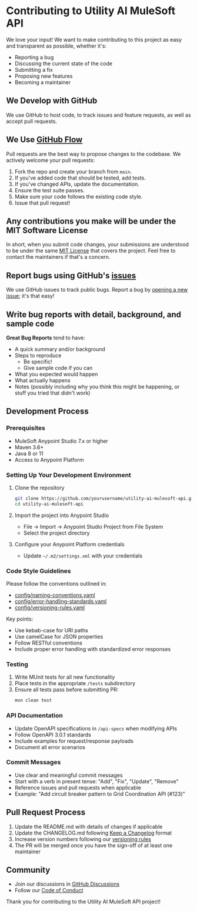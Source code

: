 # Contributing to Utility AI MuleSoft API

We love your input! We want to make contributing to this project as easy and transparent as possible, whether it's:

- Reporting a bug
- Discussing the current state of the code
- Submitting a fix
- Proposing new features
- Becoming a maintainer

## We Develop with GitHub

We use GitHub to host code, to track issues and feature requests, as well as accept pull requests.

## We Use [GitHub Flow](https://guides.github.com/introduction/flow/index.html)

Pull requests are the best way to propose changes to the codebase. We actively welcome your pull requests:

1. Fork the repo and create your branch from `main`.
2. If you've added code that should be tested, add tests.
3. If you've changed APIs, update the documentation.
4. Ensure the test suite passes.
5. Make sure your code follows the existing code style.
6. Issue that pull request!

## Any contributions you make will be under the MIT Software License

In short, when you submit code changes, your submissions are understood to be under the same [MIT License](LICENSE) that covers the project. Feel free to contact the maintainers if that's a concern.

## Report bugs using GitHub's [issues](https://github.com/yourusername/utility-ai-mulesoft-api/issues)

We use GitHub issues to track public bugs. Report a bug by [opening a new issue](https://github.com/yourusername/utility-ai-mulesoft-api/issues/new); it's that easy!

## Write bug reports with detail, background, and sample code

**Great Bug Reports** tend to have:

- A quick summary and/or background
- Steps to reproduce
  - Be specific!
  - Give sample code if you can
- What you expected would happen
- What actually happens
- Notes (possibly including why you think this might be happening, or stuff you tried that didn't work)

## Development Process

### Prerequisites

- MuleSoft Anypoint Studio 7.x or higher
- Maven 3.6+
- Java 8 or 11
- Access to Anypoint Platform

### Setting Up Your Development Environment

1. Clone the repository
   ```bash
   git clone https://github.com/yourusername/utility-ai-mulesoft-api.git
   cd utility-ai-mulesoft-api
   ```

2. Import the project into Anypoint Studio
   - File → Import → Anypoint Studio Project from File System
   - Select the project directory

3. Configure your Anypoint Platform credentials
   - Update `~/.m2/settings.xml` with your credentials

### Code Style Guidelines

Please follow the conventions outlined in:
- [config/naming-conventions.yaml](config/naming-conventions.yaml)
- [config/error-handling-standards.yaml](config/error-handling-standards.yaml)
- [config/versioning-rules.yaml](config/versioning-rules.yaml)

Key points:
- Use kebab-case for URI paths
- Use camelCase for JSON properties
- Follow RESTful conventions
- Include proper error handling with standardized error responses

### Testing

1. Write MUnit tests for all new functionality
2. Place tests in the appropriate `/tests` subdirectory
3. Ensure all tests pass before submitting PR:
   ```bash
   mvn clean test
   ```

### API Documentation

- Update OpenAPI specifications in `/api-specs` when modifying APIs
- Follow OpenAPI 3.0.1 standards
- Include examples for request/response payloads
- Document all error scenarios

### Commit Messages

- Use clear and meaningful commit messages
- Start with a verb in present tense: "Add", "Fix", "Update", "Remove"
- Reference issues and pull requests when applicable
- Example: "Add circuit breaker pattern to Grid Coordination API (#123)"

## Pull Request Process

1. Update the README.md with details of changes if applicable
2. Update the CHANGELOG.md following [Keep a Changelog](https://keepachangelog.com/) format
3. Increase version numbers following our [versioning rules](config/versioning-rules.yaml)
4. The PR will be merged once you have the sign-off of at least one maintainer

## Community

- Join our discussions in [GitHub Discussions](https://github.com/yourusername/utility-ai-mulesoft-api/discussions)
- Follow our [Code of Conduct](CODE_OF_CONDUCT.md)

Thank you for contributing to the Utility AI MuleSoft API project!